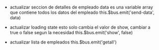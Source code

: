 - actualizar seccion de detalles de empleado
data es una variable array que contiene todos los datos del empleado
this.$bus.emit('send-data', data)

- actualizar loading state
esto solo cambia el valor de show, cambiar a true o false segun la necesidad
this.$bus.emit('show', false)

- actualizar lista de empleados
this.$bus.emit('getall')